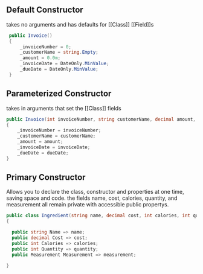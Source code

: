 ## Default Constructor
takes no arguments and has defaults for [[Class]] [[Field]]s

```C#
 public Invoice()
 {
     _invoiceNumber = 0;
     _customerName = string.Empty;
     _amount = 0.0m;
     _invoiceDate = DateOnly.MinValue;
     _dueDate = DateOnly.MinValue;
 }
```

## Parameterized Constructor
takes in arguments that set the [[Class]] fields
```c#
public Invoice(int invoiceNumber, string customerName, decimal amount, DateOnly invoiceDate, DateOnly dueDate)
{
	_invoiceNumber = invoiceNumber;
	_customerName = customerName;
	_amount = amount;
	_invoiceDate = invoiceDate;
	_dueDate = dueDate;
}
```

## Primary Constructor
Allows you to declare the class, constructor and properties at one time, saving space and code.
the fields name, cost, calories, quantity, and measurement all remain private with accessible public propertys.
```c#
public class Ingredient(string name, decimal cost, int calories, int quantity, Measurement measurement)
{

  public string Name => name;
  public decimal Cost => cost;
  public int Calories => calories;
  public int Quantity => quantity;
  public Measurement Measurement => measurement;

}
```